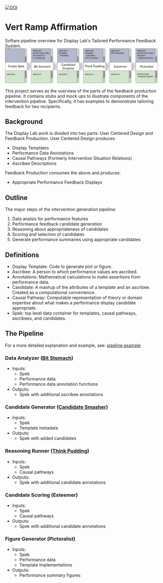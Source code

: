 [![DOI](https://zenodo.org/badge/DOI/10.5281/zenodo.1300847.svg)](https://doi.org/10.5281/zenodo.1300847)

# Vert Ramp Affirmation
Softare pipeline overview for Display Lab's Tailored Performance Feedback System.
![overview](doc/overview.svg)

This project serves as the overview of the parts of the feedback production pipeline.
It contains stubs and mock ups to illustrate components of the intervention pipeline.
Specifically, it has examples to demonstrate tailoring feedback for two recipients.

## Background
The Display Lab work is divided into two parts: User Centered Design and Feedback Production.
User Centered Design produces:
- Display Templates
- Performance Data Annotations
- Causal Pathways (Formerly Intervention Situation Relations)
- Ascribee Descriptions

Feedback Production consumes the above and produces:
- Appropriate Performance Feedback Displays

## Outline
The major steps of the intervention generation pipeline:
1. Data analsis for performance features
1. Performance feedback candidate generation
1. Reasoning about appropriateness of candidates 
1. Scoring and selection of candidates 
1. Generate performance summaries using appropriate candidates

## Definitions
- Display Template: Code to generate plot or figure.
- Ascribee: A person to which performance values are ascribed. 
- Annotations: Mathematical calculations to make assertions from performance data.
- Candidate: A mashup of the attributes of a template and an ascribee.  Created as a computational convenience.
- Causal Pathway: Computable representation of theory or domain expertise about what makes a performance display candidate appropriate.
- Spek: top level data container for templates, causal pathways, ascribees, and candidates.

## The Pipeline

For a more detailed explanation and example, see: [pipeline example](pipeline_example.md)

### Data Analyzer ([Bit Stomach](https://github.com/Display-Lab/bit-stomach))
- Inputs:
    - Spek
    - Performance data
    - Performance data annotation functions
- Outputs:
    - Spek with additional ascribee annotations

### Candidate Generator ([Candidate Smasher](https://github.com/Display-Lab/candidate-smasher))
- Inputs:
    - Spek
    - Template metadata
- Outputs:
    - Spek with added candidates

### Reasoning Runner ([Think Pudding](https://github.com/Display-Lab/think-pudding))
- Inputs:
    - Spek
    - Causal pathways
- Outputs:
    - Spek with additional candidate annotations

### Candidate Scoring (Esteemer)
- Inputs:
    - Spek
    - Causal pathways
- Outputs:
    - Spek with additional candidate annotations

### Figure Generator (Pictoralist)
- Inputs:
    - Spek
    - Performance data
    - Template implementations
- Outputs:
    - Performance summary figures



